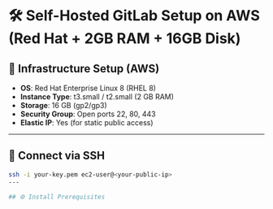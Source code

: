 # 🛠️ Self-Hosted GitLab Setup on AWS (Red Hat + 2GB RAM + 16GB Disk)

## 🧱 Infrastructure Setup (AWS)

- **OS**: Red Hat Enterprise Linux 8 (RHEL 8)
- **Instance Type**: t3.small / t2.small (2 GB RAM)
- **Storage**: 16 GB (gp2/gp3)
- **Security Group**: Open ports 22, 80, 443
- **Elastic IP**: Yes (for static public access)

---

## 🔐 Connect via SSH

```bash
ssh -i your-key.pem ec2-user@<your-public-ip>
---

## ⚙️ Install Prerequisites
